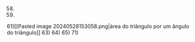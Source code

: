 
58)
60)
61)[[Pasted image 20240528153058.png|área do triângulo por um ângulo do triângulo]]
63)
64)
65)
71)


